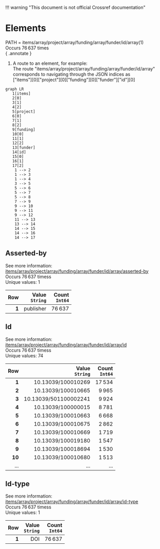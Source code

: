 !!! warning "This document is not official Crossref documentation"
# Elements
PATH = items/array/project/array/funding/array/funder/id/array(1)  
Occurs 76 637 times  
{ .annotate }

1. A route to an element, for example:  
   The route "items/array/project/array/funding/array/funder/id/array" corresponds to navigating through the JSON indices as  
   ["items"][0]["project"][0]["funding"][0]["funder"]["id"][0]  

```mermaid
graph LR
   1[items]
   2[0]
   3[1]
   4[2]
   5[project]
   6[0]
   7[1]
   8[2]
   9[funding]
   10[0]
   11[1]
   12[2]
   13[funder]
   14[id]
   15[0]
   16[1]
   17[2]
    1 --> 2
    1 --> 3
    1 --> 4
    3 --> 5
    5 --> 6
    5 --> 7
    5 --> 8
    7 --> 9
    9 --> 10
    9 --> 11
    9 --> 12
    11 --> 13
    13 --> 14
    14 --> 15
    14 --> 16
    14 --> 17
```


## Asserted-by
See more information: [items/array/project/array/funding/array/funder/id/array/asserted-by](asserted-by/index.md)  
Occurs 76 637 timess  
Unique values: 1  

| **Row** | **Value**<br>`String` | **Count**<br>`Int64` |
|--------:|----------------------:|---------------------:|
| **1**   | publisher             | 76 637               |

## Id
See more information: [items/array/project/array/funding/array/funder/id/array/id](id/index.md)  
Occurs 76 637 timess  
Unique values: 74  

| **Row** | **Value**<br>`String` | **Count**<br>`Int64` |
|--------:|----------------------:|---------------------:|
| **1**   | 10.13039/100010269    | 17 534               |
| **2**   | 10.13039/100010665    | 9 965                |
| **3**   | 10.13039/501100002241 | 9 924                |
| **4**   | 10.13039/100000015    | 8 781                |
| **5**   | 10.13039/100010663    | 6 668                |
| **6**   | 10.13039/100010675    | 2 862                |
| **7**   | 10.13039/100010669    | 1 719                |
| **8**   | 10.13039/100019180    | 1 547                |
| **9**   | 10.13039/100018694    | 1 530                |
| **10**  | 10.13039/100010680    | 1 513                |
| ... | ... | ... |

## Id-type
See more information: [items/array/project/array/funding/array/funder/id/array/id-type](id-type/index.md)  
Occurs 76 637 timess  
Unique values: 1  

| **Row** | **Value**<br>`String` | **Count**<br>`Int64` |
|--------:|----------------------:|---------------------:|
| **1**   | DOI                   | 76 637               |

